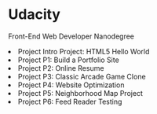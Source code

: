 # Udacity
Front-End Web Developer Nanodegree

<li>Project Intro Project: HTML5 Hello World</li>
<li>Project P1: Build a Portfolio Site</li>
<li>Project P2: Online Resume</li>
<li>Project P3: Classic Arcade Game Clone</li>
<li>Project P4: Website Optimization</li>
<li>Project P5: Neighborhood Map Project</li>
<li>Project P6: Feed Reader Testing</li>
